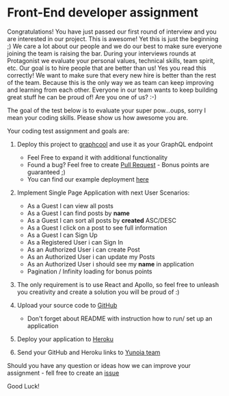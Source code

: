 # Front-End developer assignment

Congratulations! You have just passed our first round of interview and you are interested in our project. This is awesome! Yet this is just the beginning ;) We care a lot about our people and we do our best to make sure everyone joining the team is raising the bar.
During your interviews rounds at Protagonist we evaluate your personal values, technical skills, team spirit, etc. Our goal is to hire people that are better than us! Yes you read this correctly! We want to make sure that every new hire is better than the rest of the team. Because this is the only way we as team can keep improving and learning from each other. Everyone in our team wants to keep building great stuff he can be proud of! Are you one of us? :-)

The goal of the test below is to evaluate your super pow...oups, sorry I mean your coding skills. Please show us how awesome you are.

Your coding test assignment and goals are:

1. Deploy this project to [graphcool](https://www.graph.cool/) and use it as your GraphQL endpoint
    * Feel Free to expand it with additional functionality
    * Found a bug? Feel free to create [Pull Request](https://github.com/Yunoia/fe-developer-assignment/compare) - Bonus points are guaranteed ;)
    * You can find our example deployment [here](https://api.graph.cool/simple/v1/cjah9azoi0xja0149nl4uptls)
2. Implement Single Page Application with next User Scenarios:
    * As a Guest I can view all posts
    * As a Guest I can find posts by **name**
    * As a Guest I can sort all posts by **created** ASC/DESC
    * As a Guest I click on a post to see full information
    * As a Guest I can Sign Up
    * As a Registered User i can Sign In
    * As an Authorized User i can create Post
    * As an Authorized User i can update my Posts
    * As an Authorized User i should see my **name** in application
    * Pagination / Infinity loading for bonus points 
    
3. The only requirement is to use React and Apollo, so feel free to unleash you creativity and create a solution you will be proud of :)
4. Upload your source code to [GitHub](http://github.com)
    * Don't forget about README with instruction how to run/ set up an application
5. Deploy your application to [Heroku](https://heroku.com)
6. Send your GitHub and Heroku links to [Yunoia team](mailto:admin@protagonist.gg)

Should you have any question or ideas how we can improve your assignment - fell free to create an [issue](https://github.com/Yunoia/fe-developer-assignment/issues/new)

Good Luck!
   
